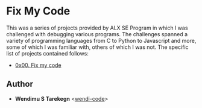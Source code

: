 # Fix My Code

This was a series of projects provided by ALX SE Program in which I was
challenged with debugging various programs. The challenges spanned a variety of
programming languages from C to Python to Javascript and more, some of which I
was familiar with, others of which I was not. The specific list of projects
contained follows:

* [0x00. Fix my code](./0x00-challenge)

## Author

* __Wendimu S Tarekegn__ <[wendi-code](https://github.com/wendi-code)>